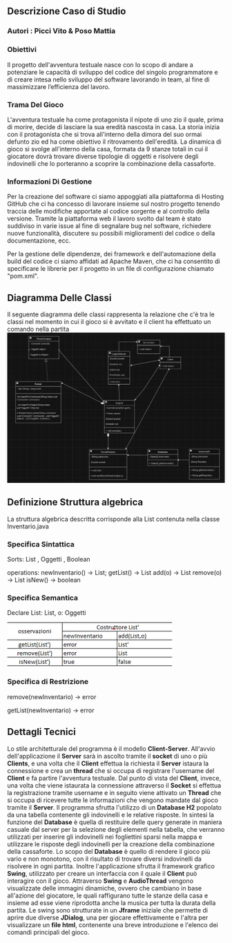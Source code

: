 ## Descrizione Caso di Studio

### Autori : Picci Vito & Poso Mattia

### Obiettivi
Il progetto dell'avventura testuale nasce con lo scopo di andare a potenziare le capacità di sviluppo del codice del singolo programmatore e di creare intesa nello sviluppo del software lavorando in team, al fine di massimizzare l’efficienza del lavoro.

### Trama Del Gioco
L'avventura testuale ha come protagonista il nipote di uno zio il quale, prima di morire, decide di lasciare la sua eredità nascosta in casa. La storia inizia con il protagonista che si trova all'interno della dimora del suo ormai defunto zio ed ha come obiettivo il ritrovamento dell'eredità. La  dinamica di gioco si svolge all'interno della casa, formata da 9 stanze totali in cui il giocatore dovrà trovare diverse tipologie di oggetti e risolvere degli indovinelli che lo porteranno a scoprire la combinazione della cassaforte.

### Informazioni Di Gestione
Per la creazione del software ci siamo appoggiati alla piattaforma di Hosting GitHub  che ci ha concesso di lavorare insieme sul nostro progetto tenendo traccia delle modifiche apportate al codice sorgente e al controllo della versione. Tramite la piattaforma web il lavoro svolto dal team è stato suddiviso in varie issue al fine di segnalare bug nel software, richiedere nuove funzionalità, discutere su possibili miglioramenti del codice o della documentazione, ecc.

Per la gestione delle dipendenze, dei framework e dell'automazione della build del codice ci siamo affidati ad Apache Maven, che ci ha consentito di specificare le librerie per il progetto in un file di configurazione chiamato "pom.xml".

## Diagramma Delle Classi

Il seguente diagramma delle classi rappresenta la relazione che c'è tra le classi nel momento in cui il gioco si è avvitato e il client ha effettuato un comando nella partita
![DiagrammaDelleClassi](DiagrammaDelleClassi.png)

## Definizione Struttura algebrica
La struttura algebrica descritta corrisponde alla List contenuta nella classe Inventario.java

### Specifica Sintattica
Sorts: List , Oggetti , Boolean

operations:
    newInventario() -> List;
    getList() -> List
    add(o) -> List
    remove(o) -> List
    isNew() -> boolean

### Specifica Semantica
Declare List: List, o: Oggetti

![SpecificaSemantica](Specifica_Semantica.png)



### Specifica di Restrizione
 remove(newInventario) -> error
 
 getList(newInventario) -> error

## Dettagli Tecnici 

Lo stile architetturale del programma è il modello **Client-Server**. All'avvio dell'applicazione il **Server** sarà in ascolto tramite il **socket** di uno o più **Clients**, e una volta che il **Client** effettua la richiesta il **Server** istaura la connessione e crea un **thread**  che si occupa di registrare l'username del **Client** e fa partire l'avventura testuale. Dal punto di vista del **Client**, invece, una volta che viene istaurata la connessione attraverso il **Socket** si effettua la registrazione tramite username e in seguito viene attivato un **Thread** che si occupa di ricevere tutte le informazioni che vengono mandate dal gioco tramite il **Server**. Il programma sfrutta l'utilizzo di un **Database H2** popolato da una tabella contenente gli indovinelli e le relative risposte. In sintesi la funzione del **Database** è quella di restituire delle query generate in maniera casuale dal server per la selezione degli elementi nella tabella, che verranno utilizzati per inserire gli indovinelli nei fogliettini sparsi nella mappa e utilizzare le risposte degli indovinelli per la creazione della combinazione della cassaforte. Lo scopo del **Database** è quello di rendere il gioco più vario e non  monotono, con il risultato di trovare diversi indovinelli da risolvere in ogni partita. Inoltre l'applicazione sfrutta il framework grafico **Swing**, utilizzato per creare un interfaccia con il quale il **Client** può interagire con il gioco. 
Attraverso **Swing** e **AudioThread** vengono visualizzate delle immagini dinamiche, ovvero che cambiano in base all'azione del giocatore, le quali raffigurano tutte le stanze della casa e insieme ad esse viene riprodotta anche la musica per tutta la durata della partita. Le swing sono strutturate in un **Jframe** iniziale che permette di aprire due diverse **JDialog**, una per giocare effettivamente e l'altra per visualizzare un **file html**, contenente una breve introduzione e l'elenco dei comandi principali del gioco.


